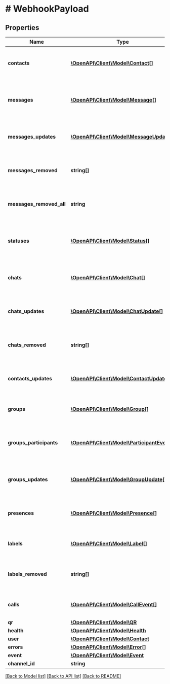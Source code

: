 # # WebhookPayload

## Properties

Name | Type | Description | Notes
------------ | ------------- | ------------- | -------------
**contacts** | [**\OpenAPI\Client\Model\Contact[]**](Contact.md) | The contacts array contains all contacts that were sent to the webhook URL. Sent on event \&quot;contacts.post\&quot; | [optional]
**messages** | [**\OpenAPI\Client\Model\Message[]**](Message.md) | The messages array contains all messages that were sent to the webhook URL. Sent on event \&quot;messages.post\&quot; or \&quot;messages.put\&quot; | [optional]
**messages_updates** | [**\OpenAPI\Client\Model\MessageUpdate[]**](MessageUpdate.md) | The messages updates array contains all messages updates that were sent to the webhook URL. Sent on event \&quot;messages.patch\&quot; | [optional]
**messages_removed** | **string[]** | The messages removed array contains all messages removed that were sent to the webhook URL. Sent on event \&quot;messages.delete\&quot; | [optional]
**messages_removed_all** | **string** | The messages removed all contains the chat ID of the chat that was cleared. Sent on event \&quot;messages.delete\&quot; | [optional]
**statuses** | [**\OpenAPI\Client\Model\Status[]**](Status.md) | The messages statuses array contains all statuses that were sent to the webhook URL. Sent on event \&quot;statuses.post\&quot; or \&quot;statuses.put\&quot; | [optional]
**chats** | [**\OpenAPI\Client\Model\Chat[]**](Chat.md) | The chats array contains all chats that were sent to the webhook URL. Sent on event \&quot;chats.post\&quot; or \&quot;chats.put\&quot; | [optional]
**chats_updates** | [**\OpenAPI\Client\Model\ChatUpdate[]**](ChatUpdate.md) | The chats updates array contains all chats updates that were sent to the webhook URL. Sent on event \&quot;chats.patch\&quot; | [optional]
**chats_removed** | **string[]** | The chats removed array contains all chats removed that were sent to the webhook URL. Sent on event \&quot;chats.delete\&quot; | [optional]
**contacts_updates** | [**\OpenAPI\Client\Model\ContactUpdate[]**](ContactUpdate.md) | The contacts updates array contains all contacts updates that were sent to the webhook URL. Sent on event \&quot;contacts.patch\&quot; | [optional]
**groups** | [**\OpenAPI\Client\Model\Group[]**](Group.md) | The groups array contains all groups that were sent to the webhook URL. Sent on event \&quot;groups.post\&quot; | [optional]
**groups_participants** | [**\OpenAPI\Client\Model\ParticipantEvent[]**](ParticipantEvent.md) | The groups participants event array contains all groups participants event that were sent to the webhook URL. Sent on event \&quot;groups.put\&quot; | [optional]
**groups_updates** | [**\OpenAPI\Client\Model\GroupUpdate[]**](GroupUpdate.md) | The groups updates array contains all groups updates that were sent to the webhook URL. Sent on event \&quot;groups.patch\&quot; | [optional]
**presences** | [**\OpenAPI\Client\Model\Presence[]**](Presence.md) | The presences array contains all presences that were sent to the webhook URL. Sent on event \&quot;presences.post\&quot; | [optional]
**labels** | [**\OpenAPI\Client\Model\Label[]**](Label.md) | The labels array contains all labels that were sent to the webhook URL. Sent on event \&quot;labels.post\&quot; | [optional]
**labels_removed** | **string[]** | The labels removed array contains all labels removed that were sent to the webhook URL. Sent on event \&quot;labels.delete\&quot; | [optional]
**calls** | [**\OpenAPI\Client\Model\CallEvent[]**](CallEvent.md) | The calls array contains all calls that were sent to the webhook URL. Sent on event \&quot;calls.post\&quot; | [optional]
**qr** | [**\OpenAPI\Client\Model\QR**](QR.md) |  | [optional]
**health** | [**\OpenAPI\Client\Model\Health**](Health.md) |  | [optional]
**user** | [**\OpenAPI\Client\Model\Contact**](Contact.md) |  | [optional]
**errors** | [**\OpenAPI\Client\Model\Error[]**](Error.md) |  | [optional]
**event** | [**\OpenAPI\Client\Model\Event**](Event.md) |  | [optional]
**channel_id** | **string** | The channel ID | [optional]

[[Back to Model list]](../../README.md#models) [[Back to API list]](../../README.md#endpoints) [[Back to README]](../../README.md)
